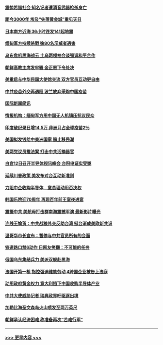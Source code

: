 #### [震惊希腊社会 知名记者遭消音武器枪杀身亡](../pages/prog202/a103093832.md?t=04112051) 
#### [距今3000年 埃及“失落黄金城”重见天日](../pages/prog202/a103093805.md?t=04112051) 
#### [日本南方近海 36小时连发141起地震](../pages/prog202/a103093794.md?t=04112051) 
#### [缅甸军方持续杀戮 逾80名示威者遇害](../pages/prog202/a103093692.md?t=04112051) 
#### [乌东危机黑海战云 土乌两领袖会谈强调和平合作](../pages/prog202/a103093649.md?t=04112051) 
#### [朝鲜高教主席发牢骚 金正恩下令处决](../pages/prog202/a103093618.md?t=04112051) 
#### [美重启与中华民国大使馆交流 双方官员互动更自由](../pages/prog202/a103093585.md?t=04112051) 
#### [中共疫苗外交再遇阻 波兰放弃采购中国疫苗](../pages/prog202/a103093534.md?t=04112051) 
#### [国际新闻简讯](../pages/prog202/a103093502.md?t=04112051) 
#### [情报机构：缅甸军方用中国无人机镇压抗议民众](../pages/prog202/a103093454.md?t=04112051) 
#### [印度破纪录日增14.5万 非洲只占全球疫苗2％](../pages/prog202/a103093389.md?t=04112051) 
#### [美国拟发钱给中美洲国家 遏止移民潮](../pages/prog202/a103093379.md?t=04112051) 
#### [美两党议员推法案 打击中共活摘器官](../pages/prog202/a103093362.md?t=04112051) 
#### [白宫12日召开半导体视讯峰会 台积电证实受邀](../pages/prog202/a103093359.md?t=04112051) 
#### [延续川普政策 美发布对台互动新准则](../pages/prog202/a103093364.md?t=04112051) 
#### [力阻中企收购半导体　意总理动用否决权](../pages/prog202/a103093352.md?t=04112051) 
#### [韩国乐院迎70周年 再现百年前王室夜进宴](../pages/prog202/a103093339.md?t=04112051) 
#### [震摄中共 美航母打击群南海震撼军演 最新影片曝光](../pages/prog202/a103092913.md?t=04112051) 
#### [连线王愉贺：中共战狼外交反助台湾 挺台渐成美欧新共识](../pages/prog202/a103092828.md?t=04112051) 
#### [温哥华市长宣布：暂停与中共官员所有的会面](../pages/prog202/a103093168.md?t=04112051) 
#### [铁道路口禁6动作 日网友笑翻：不可能的任务](../pages/prog202/a103093155.md?t=04112051) 
#### [俄国乌东集结兵力 美派双舰赴黑海](../pages/prog202/a103093127.md?t=04112051) 
#### [法国开第一枪 指控强迫维族劳动 4跨国企业被告上法庭](../pages/prog202/a103093104.md?t=04112051) 
#### [动用政府黄金权力 意大利挡下中国收购半导体产业](../pages/prog202/a103093084.md?t=04112051) 
#### [中共大使威胁记者 瑞典政界吁驱逐出境](../pages/prog202/a103093085.md?t=04112051) 
#### [加勒比海圣文森岛火山喷发至两万英尺](../pages/prog202/a103092861.md?t=04112051) 
#### [朝鲜承认经济困难 称准备再次“苦难行军”](../pages/prog202/a103092485.md?t=04112051) 

----
#### [ >>> 更早内容 <<< ](../indexes/prog202-earlier.md)
